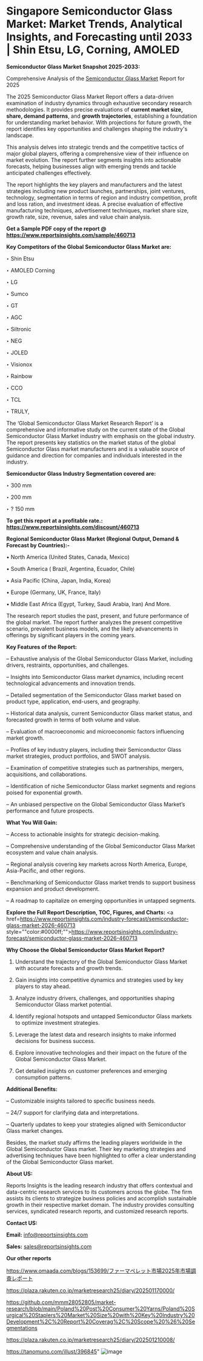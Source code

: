 # Singapore Semiconductor Glass Market: Market Trends, Analytical Insights, and Forecasting until 2033 | Shin Etsu, LG, Corning, AMOLED

<strong>Semiconductor Glass Market Snapshot 2025-2033:</strong>

Comprehensive Analysis of the <a href=https://www.reportsinsights.com/sample/460713>Semiconductor Glass Market</a> Report for 2025

The 2025 Semiconductor Glass Market Report offers a data-driven examination of industry dynamics through exhaustive secondary research methodologies. It provides precise evaluations of <strong>current market size, share, demand patterns</strong>, and <strong>growth trajectories</strong>, establishing a foundation for understanding market behavior. With projections for future growth, the report identifies key opportunities and challenges shaping the industry's landscape.

This analysis delves into strategic trends and the competitive tactics of major global players, offering a comprehensive view of their influence on market evolution. The report further segments insights into actionable forecasts, helping businesses align with emerging trends and tackle anticipated challenges effectively.

The report highlights the key players and manufacturers and the latest strategies including new product launches, partnerships, joint ventures, technology, segmentation in terms of region and industry competition, profit and loss ration, and investment ideas. A precise evaluation of effective manufacturing techniques, advertisement techniques, market share size, growth rate, size, revenue, sales and value chain analysis.

<strong>Get a Sample PDF copy of the report @ <a href=https://www.reportsinsights.com/sample/460713 style=color:#0000ff;>https://www.reportsinsights.com/sample/460713</a></strong>

<strong>Key Competitors of the Global Semiconductor Glass Market are:</strong>

‣ Shin Etsu

‣ AMOLED Corning

‣ LG

‣ Sumco

‣ GT

‣ AGC

‣ Siltronic

‣ NEG

‣ JOLED

‣ Visionox

‣ Rainbow

‣ CCO

‣ TCL

‣ TRULY,

The ‘Global Semiconductor Glass Market Research Report’ is a comprehensive and informative study on the current state of the Global Semiconductor Glass Market industry with emphasis on the global industry. The report presents key statistics on the market status of the global Semiconductor Glass market manufacturers and is a valuable source of guidance and direction for companies and individuals interested in the industry.

<strong>Semiconductor Glass Industry Segmentation covered are:</strong>

‣ 300 mm

‣ 200 mm

‣ ? 150 mm

<strong>To get this report at a profitable rate.: <a href=https://www.reportsinsights.com/discount/460713 style=color:#0000ff;>https://www.reportsinsights.com/discount/460713</a></strong>

<strong>Regional Semiconductor Glass Market (Regional Output, Demand &amp; Forecast by Countries):-</strong>

• North America (United States, Canada, Mexico)

• South America ( Brazil, Argentina, Ecuador, Chile)

• Asia Pacific (China, Japan, India, Korea)

• Europe (Germany, UK, France, Italy)

• Middle East Africa (Egypt, Turkey, Saudi Arabia, Iran) And More.

The research report studies the past, present, and future performance of the global market. The report further analyzes the present competitive scenario, prevalent business models, and the likely advancements in offerings by significant players in the coming years.

<strong>Key Features of the Report:</strong>

– Exhaustive analysis of the Global Semiconductor Glass Market, including drivers, restraints, opportunities, and challenges.

– Insights into Semiconductor Glass market dynamics, including recent technological advancements and innovation trends.

– Detailed segmentation of the Semiconductor Glass market based on product type, application, end-users, and geography.

– Historical data analysis, current Semiconductor Glass market status, and forecasted growth in terms of both volume and value.

– Evaluation of macroeconomic and microeconomic factors influencing market growth.

– Profiles of key industry players, including their Semiconductor Glass market strategies, product portfolios, and SWOT analysis.

– Examination of competitive strategies such as partnerships, mergers, acquisitions, and collaborations.

– Identification of niche Semiconductor Glass market segments and regions poised for exponential growth.

– An unbiased perspective on the Global Semiconductor Glass Market’s performance and future prospects.

<strong>What You Will Gain:</strong>

– Access to actionable insights for strategic decision-making.

– Comprehensive understanding of the Global Semiconductor Glass Market ecosystem and value chain analysis.

– Regional analysis covering key markets across North America, Europe, Asia-Pacific, and other regions.

– Benchmarking of Semiconductor Glass market trends to support business expansion and product development.

– A roadmap to capitalize on emerging opportunities in untapped segments.

<strong>Explore the Full Report Description, TOC, Figures, and Charts:</strong>
<a href=https://www.reportsinsights.com/industry-forecast/semiconductor-glass-market-2026-460713 style=""color:#0000ff;"">https://www.reportsinsights.com/industry-forecast/semiconductor-glass-market-2026-460713</a>

<strong>Why Choose the Global Semiconductor Glass Market Report?</strong>

1. Understand the trajectory of the Global Semiconductor Glass Market with accurate forecasts and growth trends.

2. Gain insights into competitive dynamics and strategies used by key players to stay ahead.

3. Analyze industry drivers, challenges, and opportunities shaping Semiconductor Glass market potential.

4. Identify regional hotspots and untapped Semiconductor Glass markets to optimize investment strategies.

5. Leverage the latest data and research insights to make informed decisions for business success.

6. Explore innovative technologies and their impact on the future of the Global Semiconductor Glass Market.

7. Get detailed insights on customer preferences and emerging consumption patterns.

<strong>Additional Benefits:</strong>

– Customizable insights tailored to specific business needs.

– 24/7 support for clarifying data and interpretations.

– Quarterly updates to keep your strategies aligned with Semiconductor Glass market changes.

Besides, the market study affirms the leading players worldwide in the Global Semiconductor Glass market. Their key marketing strategies and advertising techniques have been highlighted to offer a clear understanding of the Global Semiconductor Glass market.

<strong><strong>About US</strong>:</strong>

Reports Insights is the leading research industry that offers contextual and data-centric research services to its customers across the globe. The firm assists its clients to strategize business policies and accomplish sustainable growth in their respective market domain. The industry provides consulting services, syndicated research reports, and customized research reports.

<strong>Contact US:</strong>

<p class=><b>Email:</b> <a href=mailto:info@reportsinsights.com>info@reportsinsights.com</a></p>
<p class=><b>Sales:</b> <a href=mailto:sales@reportsinsights.com>sales@reportsinsights.com</a></p>

<strong>Our other reports</strong>

<a href=https://www.omaada.com/blogs/153699/ファーマペレット市場2025年市場調査レポート>https://www.omaada.com/blogs/153699/ファーマペレット市場2025年市場調査レポート</a>

<a href=https://plaza.rakuten.co.jp/marketresearch25/diary/202501170000/>https://plaza.rakuten.co.jp/marketresearch25/diary/202501170000/</a>

<a href=https://github.com/mmm28052805/market-research/blob/main/Poland%20Post%20Consumer%20Yarns/Poland%20Surgical%20Staplers%20Market%20Size%20with%20Key%20Industry%20Development%2C%20Report%20Coverag%2C%20Scope%20%26%20Segmentations>https://github.com/mmm28052805/market-research/blob/main/Poland%20Post%20Consumer%20Yarns/Poland%20Surgical%20Staplers%20Market%20Size%20with%20Key%20Industry%20Development%2C%20Report%20Coverag%2C%20Scope%20%26%20Segmentations</a>

<a href=https://plaza.rakuten.co.jp/marketresearch25/diary/202501210008/>https://plaza.rakuten.co.jp/marketresearch25/diary/202501210008/</a>

<a href=https://tanomuno.com/illust/396845>https://tanomuno.com/illust/396845</a>"
![image](https://github.com/user-attachments/assets/717fe5e5-e86a-4fdb-bd36-bd17aa7dd535)
